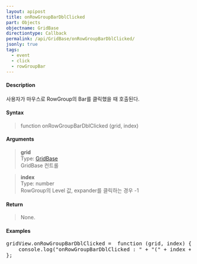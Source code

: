 ```yaml
---
layout: apipost
title: onRowGroupBarDblClicked
part: Objects
objectname: GridBase
directiontype: Callback
permalink: /api/GridBase/onRowGroupBarDblClicked/
jsonly: true
tags:
  - event
  - click
  - rowGroupBar
---
```



#### Description

 사용자가 마우스로 RowGroup의 Bar를 클릭했을 때 호출된다.  

#### Syntax

> function onRowGroupBarDblClicked (grid, index)  

#### Arguments

> **grid**  
> Type: [GridBase](/api/GridBase/)  
> GridBase 컨트롤  

> **index**  
> Type: number  
> RowGroup의 Level 값, expander를 클릭하는 경우 -1

#### Return

> None.  

#### Examples 

<pre class="prettyprint">
gridView.onRowGroupBarDblClicked =  function (grid, index) {
    console.log("onRowGroupBarDblClicked : " + "(" + index + ")")
};
</pre>

